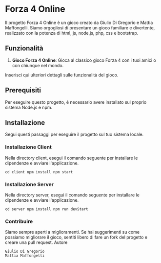 # Forza 4 Online

Il progetto Forza 4 Online è un gioco creato da Giulio Di Gregorio e Mattia Maffongelli. Siamo orgogliosi di presentare un gioco familiare e divertente, realizzato con la potenza di html, js, node.js, php, css e bootstrap.

## Funzionalità

1. **Gioco Forza 4 Online**: Gioca al classico gioco Forza 4 con i tuoi amici o con chiunque nel mondo.

Inserisci qui ulteriori dettagli sulle funzionalità del gioco.

## Prerequisiti

Per eseguire questo progetto, è necessario avere installato sul proprio sistema Node.js e npm.

## Installazione

Segui questi passaggi per eseguire il progetto sul tuo sistema locale.

### Installazione Client

Nella directory client, esegui il comando seguente per installare le dipendenze e avviare l'applicazione.

`cd client
npm install
npm start`

### Installazione Server

Nella directory server, esegui il comando seguente per installare le dipendenze e avviare l'applicazione.

`cd server
npm install
npm run devStart`

### Contribuire
Siamo sempre aperti a miglioramenti. Se hai suggerimenti su come possiamo migliorare il gioco, sentiti libero di fare un fork del progetto e creare una pull request.
Autore

    Giulio Di Gregorio
    Mattia Maffongelli
